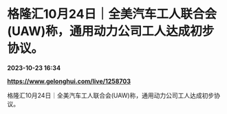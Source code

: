 # 格隆汇10月24日｜全美汽车工人联合会(UAW)称，通用动力公司工人达成初步协议。

**2023-10-23 16:34**

**https://www.gelonghui.com/live/1258703**

格隆汇10月24日｜全美汽车工人联合会(UAW)称，通用动力公司工人达成初步协议。